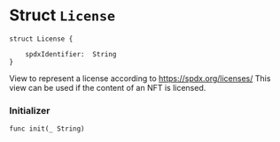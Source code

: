 # Struct `License`

```cadence
struct License {

    spdxIdentifier:  String
}
```

View to represent a license according to https://spdx.org/licenses/
This view can be used if the content of an NFT is licensed.

### Initializer

```cadence
func init(_ String)
```


